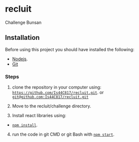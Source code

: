 # recluit
Challenge Bunsan

## Installation
Before using this project you should have installed the following:
- [Nodejs](https://nodejs.org/es/).
- [Git](https://github.com/git-guides/install-git)

### Steps
1. clone the repository in your computer using:
  [`https://github.com/Is44C817/recluit.git`](#code). or [`git@github.com:Is44C817/recluit.git`](#code)

2. Move to the recluit/challenge directory.

3. Install react libraries using:
  - [`npm install`](#code).

 4. run the code in git CMD or git Bash with 
    [`npm start`](#code).
